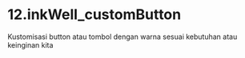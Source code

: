 # 12.inkWell_customButton
Kustomisasi button atau tombol dengan warna sesuai kebutuhan atau keinginan kita
